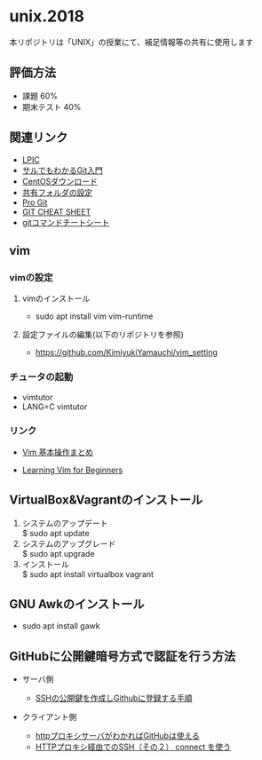 # unix.2018
本リポジトリは「UNIX」の授業にて、補足情報等の共有に使用します

## 評価方法

- 課題 60%
- 期末テスト 40%

## 関連リンク

- <a href="http://www.lpi.or.jp/" target="_blank">LPIC</a>
- <a href="http://www.backlog.jp/git-guide/" target="_blank">サルでもわかるGit入門</a>
- <a href="http://isoredirect.centos.org/centos/7/isos/x86_64/CentOS-7-x86_64-DVD-1511.iso" target="_blank">CentOSダウンロード</a>
- <a href="https://qiita.com/sudachi808/items/edc304b3ee6c1436b0fd" target="_blank">共有フォルダの設定</a>
- <a href="https://git-scm.com/book/en/v2" target="_blank">Pro Git</a>
- <a href="https://www.git-tower.com/blog/git-cheat-sheet/" target="_blank">GIT CHEAT SHEET</a>
- <a href="http://qiita.com/sutetotanuki/items/1700343852e863ba63a0" target="_blank">gitコマンドチートシート</a>

## vim

### vimの設定

1. vimのインストール

	- sudo apt install vim vim-runtime

1. 設定ファイルの編集(以下のリポジトリを参照)

	- https://github.com/KimiyukiYamauchi/vim_setting

### チュータの起動

- vimtutor
- LANG=C vimtutor


### リンク

- <a href="http://archiva.jp/web/tool/vim_basic.html" target="_blank">Vim 基本操作まとめ</a>

- <a href="http://www.labnol.org/internet/learning-vim-for-beginners/28820/" target="_blank">Learning Vim for Beginners</a>

## VirtualBox&Vagrantのインストール

1. システムのアップデート  
$ sudo apt update
1. システムのアップグレード  
$ sudo apt upgrade
1. インストール  
$ sudo apt install virtualbox vagrant

## GNU Awkのインストール

- sudo apt install gawk

## GitHubに公開鍵暗号方式で認証を行う方法

- サーバ側
	- <a href="http://monsat.hatenablog.com/entry/generating-ssh-keys-for-github" target="_blank">SSHの公開鍵を作成しGithubに登録する手順</a>


- クライアント側

	- <a href="http://qiita.com/n_slender/items/30db800aad7eb193c07e" target="_blank">httpプロキシサーバがわかればGitHubは使える</a>
	- <a href="http://takuya-1st.hatenablog.jp/entry/20110813/1313223707" target="_blank">HTTPプロキシ経由でのSSH（その２） connect を使う</a>